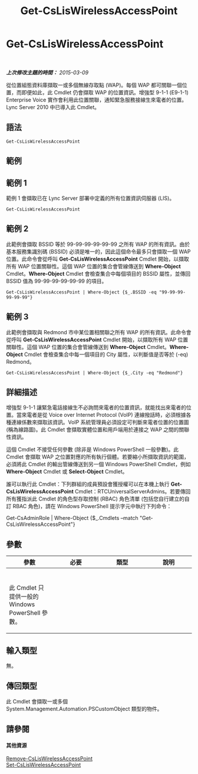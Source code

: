 ﻿---
title: Get-CsLisWirelessAccessPoint
TOCTitle: Get-CsLisWirelessAccessPoint
ms:assetid: 060ea753-2fa8-4473-8e90-cb3e0fd91e63
ms:mtpsurl: https://technet.microsoft.com/zh-tw/library/Gg398117(v=OCS.15)
ms:contentKeyID: 49289979
ms.date: 08/10/2015
mtps_version: v=OCS.15
ms.translationtype: HT
---

# Get-CsLisWirelessAccessPoint

 

_**上次修改主題的時間：** 2015-03-09_

從位置組態資料庫擷取一或多個無線存取點 (WAP)。每個 WAP 都可關聯一個位置，而即便如此，此 Cmdlet 仍會擷取 WAP 的位置資訊。增強型 9-1-1 (E9-1-1) Enterprise Voice 實作會利用此位置關聯，通知緊急服務接線生來電者的位置。Lync Server 2010 中已導入此 Cmdlet。

## 語法

    Get-CsLisWirelessAccessPoint

## 範例

## 範例 1

範例 1 會擷取已在 Lync Server 部署中定義的所有位置資訊伺服器 (LIS)。

    Get-CsLisWirelessAccessPoint

## 範例 2

此範例會擷取 BSSID 等於 99-99-99-99-99-99 之所有 WAP 的所有資訊。由於基本服務集識別碼 (BSSID) 必須是唯一的，因此這個命令最多只會擷取一個 WAP 位置。此命令會從呼叫 **Get-CsLisWirelessAccessPoint** Cmdlet 開始，以擷取所有 WAP 位置關聯性。這個 WAP 位置的集合會管線傳送到 **Where-Object** Cmdlet。**Where-Object** Cmdlet 會檢查集合中每個項目的 BSSID 屬性，並傳回 BSSID 值為 99-99-99-99-99-99 的項目。

    Get-CsLisWirelessAccessPoint | Where-Object {$_.BSSID -eq "99-99-99-99-99-99"}

## 範例 3

此範例會擷取與 Redmond 市中某位置相關聯之所有 WAP 的所有資訊。此命令會從呼叫 **Get-CsLisWirelessAccessPoint** Cmdlet 開始，以擷取所有 WAP 位置關聯性。這個 WAP 位置的集合會管線傳送到 **Where-Object** Cmdlet。**Where-Object** Cmdlet 會檢查集合中每一個項目的 City 屬性，以判斷值是否等於 (-eq) Redmond。

    Get-CsLisWirelessAccessPoint | Where-Object {$_.City -eq "Redmond"}

## 詳細描述

增強型 9-1-1 讓緊急電話接線生不必詢問來電者的位置資訊，就能找出來電者的位置。當來電者是從 Voice over Internet Protocol (VoIP) 連線撥話時，必須根據各種連線係數來擷取該資訊。VoIP 系統管理員必須設定可判斷來電者位置的位置圖 (稱為線路圖)。此 Cmdlet 會擷取實體位置和用戶端用於連接之 WAP 之間的關聯性資訊。

這個 Cmdlet 不接受任何參數 (除非是 Windows PowerShell 一般參數)。此 Cmdlet 會擷取 WAP 之位置對應的所有執行個體。若要縮小所擷取資訊的範圍，必須將此 Cmdlet 的輸出管線傳送到另一個 Windows PowerShell Cmdlet，例如 **Where-Object** Cmdlet 或 **Select-Object** Cmdlet。

誰可以執行此 Cmdlet：下列群組的成員預設會獲授權可以在本機上執行 **Get-CsLisWirelessAccessPoint** Cmdlet：RTCUniversalServerAdmins。若要傳回所有獲指派此 Cmdlet 的角色型存取控制 (RBAC) 角色清單 (包括您自行建立的自訂 RBAC 角色)，請在 Windows PowerShell 提示字元中執行下列命令：

Get-CsAdminRole | Where-Object {$\_.Cmdlets –match "Get-CsLisWirelessAccessPoint"}

## 參數


<table>
<colgroup>
<col style="width: 25%" />
<col style="width: 25%" />
<col style="width: 25%" />
<col style="width: 25%" />
</colgroup>
<thead>
<tr class="header">
<th>參數</th>
<th>必要</th>
<th>類型</th>
<th>說明</th>
</tr>
</thead>
<tbody>
<tr class="odd">
<td><p></p></td>
<td><p></p></td>
<td><p></p></td>
<td><p></p></td>
</tr>
<tr class="even">
<td><p>此 Cmdlet 只提供一般的 Windows PowerShell 參數。</p></td>
<td><p></p></td>
<td><p></p></td>
<td> </td>
</tr>
</tbody>
</table>


## 輸入類型

無。

## 傳回類型

此 Cmdlet 會擷取一或多個 System.Management.Automation.PSCustomObject 類型的物件。

## 請參閱

#### 其他資源

[Remove-CsLisWirelessAccessPoint](remove-csliswirelessaccesspoint.md)  
[Set-CsLisWirelessAccessPoint](set-csliswirelessaccesspoint.md)

